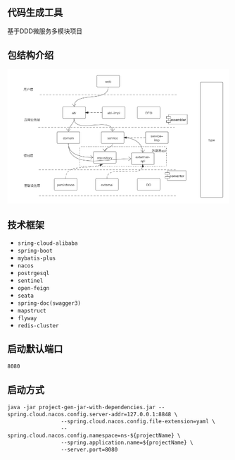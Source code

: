 ## 代码生成工具 
基于DDD微服务多模块项目
## 包结构介绍
![包结构说明](./package-introduction.png "")
    
## 技术框架
  + `sring-cloud-alibaba`
  + `spring-boot`
  + `mybatis-plus`
  + `nacos`
  + `postrgesql`
  +  `sentinel`
  +  `open-feign`
  + `seata`
  + `spring-doc(swagger3)`
  + `mapstruct`
  + `flyway`
  + `redis-cluster`
    
## 启动默认端口 
    8080 

## 启动方式  
```shell script
java -jar project-gen-jar-with-dependencies.jar --spring.cloud.nacos.config.server-addr=127.0.0.1:8848 \
                 --spring.cloud.nacos.config.file-extension=yaml \
                 --spring.cloud.nacos.config.namespace=ns-${projectName} \
                 --spring.application.name=${projectName} \
                 --server.port=8080
```
